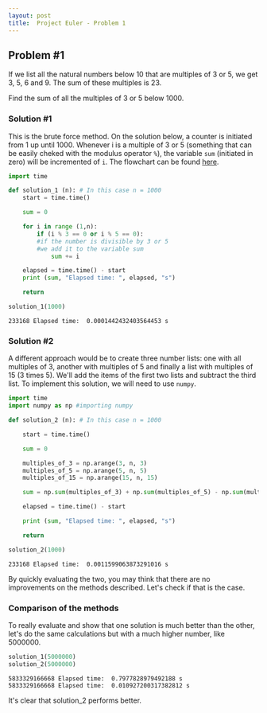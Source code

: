 ```yaml
---
layout: post
title:  Project Euler - Problem 1
---
```

## Problem #1

If we list all the natural numbers below 10 that are multiples of 3 or 5, we get 3, 5, 6 and 9. The sum of these multiples is 23.

Find the sum of all the multiples of 3 or 5 below 1000.

### Solution #1

This is the brute force method. On the solution below, a counter is initiated from 1 up until 1000. Whenever i is a multiple of 3 or 5 (something that can be easily cheked with the modulus operator `%`), the variable `sum` (initiated in zero) will be incremented of `i`. The flowchart can be found [here](https://drive.google.com/file/d/1w72SewUXMZ-fArXdZ6vG1b1EZ8qTqmu7/view?usp=sharing).


```python
import time

def solution_1 (n): # In this case n = 1000
    start = time.time()

    sum = 0

    for i in range (1,n):
        if (i % 3 == 0 or i % 5 == 0):
        #if the number is divisible by 3 or 5 
        #we add it to the variable sum
            sum += i

    elapsed = time.time() - start
    print (sum, "Elapsed time: ", elapsed, "s")

    return

solution_1(1000)
```

    233168 Elapsed time:  0.0001442432403564453 s


### Solution #2

A different approach would be to create three number lists: one with all multiples of 3, another with multiples of 5 and finally a list with multiples of 15 (3 times 5). We'll add the items of the first two lists and subtract the third list. To implement this solution, we will need to use `numpy`.

```python
import time
import numpy as np #importing numpy

def solution_2 (n): # In this case n = 1000

    start = time.time()

    sum = 0

    multiples_of_3 = np.arange(3, n, 3)
    multiples_of_5 = np.arange(5, n, 5)
    multiples_of_15 = np.arange(15, n, 15)

    sum = np.sum(multiples_of_3) + np.sum(multiples_of_5) - np.sum(multiples_of_15)

    elapsed = time.time() - start

    print (sum, "Elapsed time: ", elapsed, "s")

    return

solution_2(1000)
```

    233168 Elapsed time:  0.0011599063873291016 s


By quickly evaluating the two, you may think that there are no improvements on the methods described. Let's check if that is the case.

### Comparison of the methods

To really evaluate and show that one solution is much better than the other, let's do the same calculations but with a much higher number, like 5000000.


```python
solution_1(5000000)
solution_2(5000000)
```

    5833329166668 Elapsed time:  0.7977828979492188 s
    5833329166668 Elapsed time:  0.010927200317382812 s


It's clear that solution_2 performs better.
